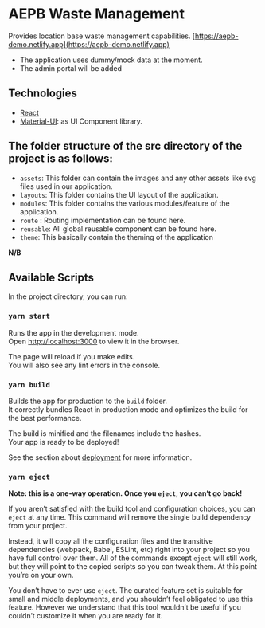 # AEPB Waste Management
Provides location base waste management capabilities.
[https://aepb-demo.netlify.app](https://aepb-demo.netlify.app)

- The application uses dummy/mock data at the moment.
- The admin portal will be added

## Technologies
- [React](https://reactjs.org)
- [Material-UI](https://mui.com): as UI Component library.

## The folder structure of the src directory of the project is as follows:<br/>

- `assets`: This folder can contain the images and any other assets like svg files used in our application.
- `layouts`: This folder contains the UI layout of the application.
- `modules`: This folder contains the various modules/feature of the application.
- `route` : Routing implementation can be found here.
- `reusable`: All global reusable component can be found here.
- `theme`: This basically contain the theming of the application 


**N/B**
## Available Scripts

In the project directory, you can run:

### `yarn start`

Runs the app in the development mode.\
Open [http://localhost:3000](http://localhost:3000) to view it in the browser.

The page will reload if you make edits.\
You will also see any lint errors in the console.

### `yarn build`

Builds the app for production to the `build` folder.\
It correctly bundles React in production mode and optimizes the build for the best performance.

The build is minified and the filenames include the hashes.\
Your app is ready to be deployed!

See the section about [deployment](https://facebook.github.io/create-react-app/docs/deployment) for more information.

### `yarn eject`

**Note: this is a one-way operation. Once you `eject`, you can’t go back!**

If you aren’t satisfied with the build tool and configuration choices, you can `eject` at any time. This command will remove the single build dependency from your project.

Instead, it will copy all the configuration files and the transitive dependencies (webpack, Babel, ESLint, etc) right into your project so you have full control over them. All of the commands except `eject` will still work, but they will point to the copied scripts so you can tweak them. At this point you’re on your own.

You don’t have to ever use `eject`. The curated feature set is suitable for small and middle deployments, and you shouldn’t feel obligated to use this feature. However we understand that this tool wouldn’t be useful if you couldn’t customize it when you are ready for it.

